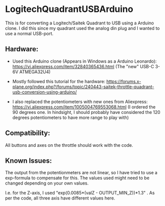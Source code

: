 # LogitechQuadrantUSBArduino
This is for converting a Logitech/Saitek Quadrant to USB using a Arduino clone.
I did this since my quadrant used the analog din plug and I wanted to use a normal USB-port.

Hardware:
---------
- Used this Arduino clone (Appears in Windows as a Arduino Leonardo):
https://vi.aliexpress.com/item/32840365436.html
(The "new" USB-C 3-6V ATMEGA32U4)

- Mostly followed this tutorial for the hardware:
https://forums.x-plane.org/index.php?/forums/topic/240443-saitek-throttle-quadrant-usb-conversion-using-arduino/

- I also replaced the potentiometers with new ones from Aliexpress:
https://vi.aliexpress.com/item/1005004769553068.html
(I ordered the 90 degrees one. In hindsight, I should probably have considered the 120 degrees potentiometers to have more range to play with)


Compatibility:
--------------
All buttons and axes on the throttle should work with the code.

Known Issues:
-------------
The output from the potentionmeters are not linear, so I have tried to use a exp-formula to compensate for this.
The values used might need to be changed depending on your own values.

I.e. for the Z-axis, I used "exp(0.0085*(valZ - OUTPUT_MIN_Z))*1.3" . 
As per the code, all three axis have different values here.
